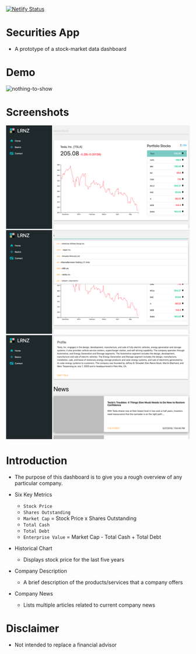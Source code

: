 [![Netlify Status](https://api.netlify.com/api/v1/badges/71563dc0-9c2f-471f-8b2a-f6c1f1c11c12/deploy-status)](https://app.netlify.com/sites/lrnztrading/deploys)

# Securities App

- A prototype of a stock-market data dashboard

# Demo

![nothing-to-show](./demos/new-dashboard.gif)

# Screenshots

![nothing-to-show](./demos/main-view.png)
![nothing-to-show](./demos/main-view-search.png)
![nothing-to-show](./demos/main-view-content.png)

# Introduction

- The purpose of this dashboard is to give you a rough overview of any particular company.

- Six Key Metrics

  - `Stock Price`
  - `Shares Outstanding`
  - `Market Cap` = Stock Price x Shares Outstanding
  - `Total Cash`
  - `Total Debt`
  - `Enterprise Value` = Market Cap - Total Cash + Total Debt

- Historical Chart

  - Displays stock price for the last five years

- Company Description

  - A brief description of the products/services that a company offers

- Company News
  - Lists multiple articles related to current company news

# Disclaimer

- Not intended to replace a financial advisor
